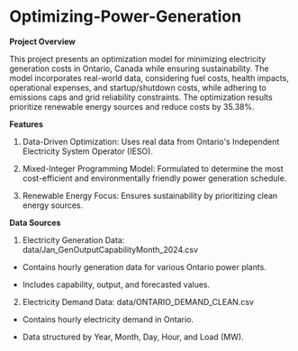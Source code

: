 # Optimizing-Power-Generation

**Project Overview**

This project presents an optimization model for minimizing electricity generation costs in Ontario, Canada while ensuring sustainability. The model incorporates real-world data, considering fuel costs, health impacts, operational expenses, and startup/shutdown costs, while adhering to emissions caps and grid reliability constraints. The optimization results prioritize renewable energy sources and reduce costs by 35.38%.

**Features**

1) Data-Driven Optimization: Uses real data from Ontario's Independent Electricity System Operator (IESO).

2) Mixed-Integer Programming Model: Formulated to determine the most cost-efficient and environmentally friendly power generation schedule.

3) Renewable Energy Focus: Ensures sustainability by prioritizing clean energy sources.

**Data Sources**

1) Electricity Generation Data: data/Jan_GenOutputCapabilityMonth_2024.csv

* Contains hourly generation data for various Ontario power plants.

* Includes capability, output, and forecasted values.

2) Electricity Demand Data: data/ONTARIO_DEMAND_CLEAN.csv

* Contains hourly electricity demand in Ontario.

* Data structured by Year, Month, Day, Hour, and Load (MW).
